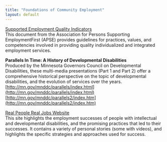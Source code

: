 ```yaml
---
title: "Foundations of Community Employment"
layout: default
---
```



[Supported Employment Quality Indicators](http://www.apse.org/docs/QualityIndicators.pdf)  
This document from the Association for Persons Supporting EmploymentFirst (APSE) provides guidelines for practices, values, and competencies involved in providing quality individualized and integrated employment services.


**Parallels In Time: A History of Developmental Disabilities**  
Produced by the Minnesota Governors Council on Developmental Disabilities, these multi-media presentations (Part 1 and Part 2) offer a comprehensive historical perspective on the topic of developmental disabilities, and the evolution of services over the years.  
[http://mn.gov/mnddc/parallels/index.html](http://mn.gov/mnddc/parallels/index.html)  
[http://mn.gov/mnddc/parallels2/index.htm](http://mn.gov/mnddc/parallels2/index.htm)

[Real People Real Jobs Website](http://www.realworkstories.org/)  
This site highlights the employment successes of people with intellectual and developmental disabilities, and the promising practices that led to their successes. It contains a variety of personal stories (some with videos), and highlights the specific strategies and approaches used for success.  

